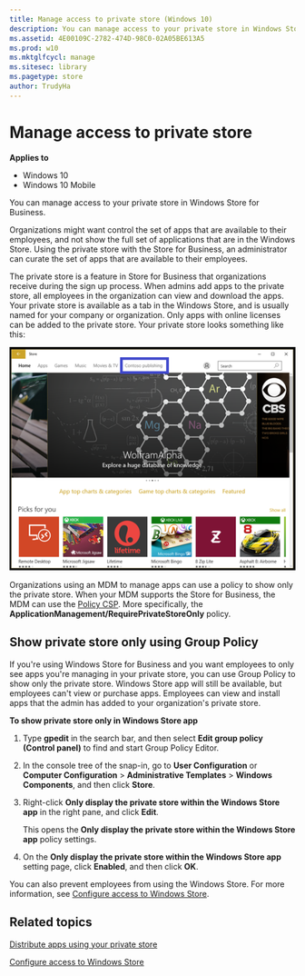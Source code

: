 ```yaml
---
title: Manage access to private store (Windows 10)
description: You can manage access to your private store in Windows Store for Business.
ms.assetid: 4E00109C-2782-474D-98C0-02A05BE613A5
ms.prod: w10
ms.mktglfcycl: manage
ms.sitesec: library
ms.pagetype: store
author: TrudyHa
---
```


# Manage access to private store


**Applies to**

-   Windows 10
-   Windows 10 Mobile

You can manage access to your private store in Windows Store for Business.

Organizations might want control the set of apps that are available to their employees, and not show the full set of applications that are in the Windows Store. Using the private store with the Store for Business, an administrator can curate the set of apps that are available to their employees.

The private store is a feature in Store for Business that organizations receive during the sign up process. When admins add apps to the private store, all employees in the organization can view and download the apps. Your private store is available as a tab in the Windows Store, and is usually named for your company or organization. Only apps with online licenses can be added to the private store. Your private store looks something like this:

![Image showing the Windows Store app, with a private store tab highlighted.](images/wsfb-wsappprivatestore.png)

Organizations using an MDM to manage apps can use a policy to show only the private store. When your MDM supports the Store for Business, the MDM can use the [Policy CSP](https://msdn.microsoft.com/library/windows/hardware/dn904962.aspx#group-policy-table). More specifically, the **ApplicationManagement/RequirePrivateStoreOnly** policy.

## Show private store only using Group Policy 

If you're using Windows Store for Business and you want employees to only see apps you're managing in your private store, you can use Group Policy to show only the private store. Windows Store app will still be available, but employees can't view or purchase apps. Employees can view and install apps that the admin has added to your organization's private store.  

**To show private store only in Windows Store app**

1. Type **gpedit** in the search bar, and then select **Edit group policy (Control panel)** to find and start Group Policy Editor.

2. In the console tree of the snap-in, go to **User Configuration** or **Computer Configuration** > **Administrative Templates** > **Windows Components**, and then click **Store**.

3. Right-click **Only display the private store within the Windows Store app** in the right pane, and click **Edit**.

    This opens the **Only display the private store within the Windows Store app** policy settings.

4. On the **Only display the private store within the Windows Store app** setting page, click **Enabled**, and then click **OK**.

You can also prevent employees from using the Windows Store. For more information, see [Configure access to Windows Store](stop-employees-from-using-the-windows-store.md).

## Related topics


[Distribute apps using your private store](distribute-apps-from-your-private-store.md)

[Configure access to Windows Store](stop-employees-from-using-the-windows-store.md)

 

 





